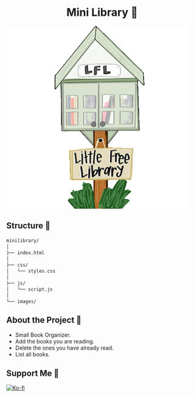 <div align="center">
<h1 align="center">Mini Library 🤍</h1>
</div align="center">
<img src="./images/miniLibrary.gif">
<br>

## Structure 🤍

```
minilibrary/
│
├── index.html
│
├── css/
│   └── styles.css
│
├── js/
│   └── script.js
│
└── images/
```

## About the Project 🤍

- Small Book Organizer.
- Add the books you are reading.
- Delete the ones you have already read.
- List all books.


## Support Me 🤍
[![Ko-fi](https://img.shields.io/badge/Ko--fi-Support-orange?style=for-the-badge&logo=ko-fi&logoColor=white&color=ff69b4)](https://ko-fi.com/cristinamateos11)